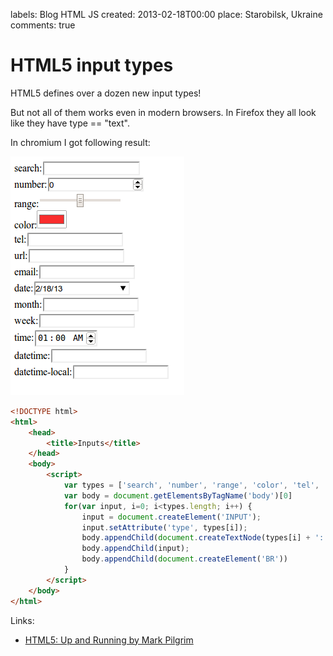 labels: Blog
        HTML
        JS
created: 2013-02-18T00:00
place: Starobilsk, Ukraine
comments: true

# HTML5 input types

HTML5 defines over a dozen new input types!

But not all of them works even in modern browsers.
In Firefox they all look like they have type == "text".

In chromium I got following result:

![HTML5 inputs](html5inputs.png)

```html
<!DOCTYPE html>
<html>
    <head>
        <title>Inputs</title>
    </head>
    <body>
        <script>
            var types = ['search', 'number', 'range', 'color', 'tel', 'url', 'email', 'date', 'month', 'week', 'time', 'datetime', 'datetime-local']
            var body = document.getElementsByTagName('body')[0]
            for(var input, i=0; i<types.length; i++) {
                input = document.createElement('INPUT');
                input.setAttribute('type', types[i]);
                body.appendChild(document.createTextNode(types[i] + ':'))
                body.appendChild(input);
                body.appendChild(document.createElement('BR'))
            }
        </script>
    </body>
</html>
```

Links:

- [HTML5: Up and Running by Mark Pilgrim](http://shop.oreilly.com/product/9780596806033.do)
